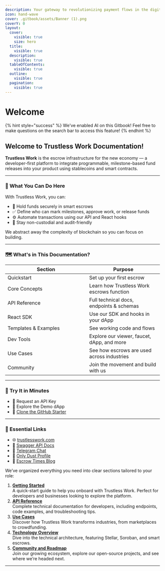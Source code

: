 ```yaml
---
description: Your gateway to revolutionizing payment flows in the digital economy.
icon: hand-wave
cover: .gitbook/assets/Banner (1).png
coverY: 0
layout:
  cover:
    visible: true
    size: hero
  title:
    visible: true
  description:
    visible: true
  tableOfContents:
    visible: true
  outline:
    visible: true
  pagination:
    visible: true
---
```


# Welcome

{% hint style="success" %}
We've enabled AI on this Gitbook! Feel free to make questions on the search bar to access this feature!
{% endhint %}

## Welcome to Trustless Work Documentation!

**Trustless Work** is the escrow infrastructure for the new economy — a developer-first platform to integrate programmable, milestone-based fund releases into your product using stablecoins and smart contracts.

***

### 🧠 What You Can Do Here

With Trustless Work, you can:

* 💸 Hold funds securely in smart escrows
* ✅ Define who can mark milestones, approve work, or release funds
* ⚙️ Automate transactions using our API and React hooks
* 🔐 Stay non-custodial and audit-friendly

We abstract away the complexity of blockchain so you can focus on building.

***

### 🗺️ What's in This Documentation?

<table><thead><tr><th width="250.00006103515625">Section</th><th>Purpose</th></tr></thead><tbody><tr><td>Quickstart</td><td>Set up your first escrow</td></tr><tr><td>Core Concepts</td><td>Learn how Trustless Work escrows function</td></tr><tr><td>API Reference</td><td>Full technical docs, endpoints &#x26; schemas</td></tr><tr><td>React SDK</td><td>Use our SDK and hooks in your dApp</td></tr><tr><td>Templates &#x26; Examples</td><td>See working code and flows</td></tr><tr><td>Dev Tools</td><td>Explore our viewer, faucet, dApp, and more</td></tr><tr><td>Use Cases</td><td>See how escrows are used across industries </td></tr><tr><td>Community</td><td>Join the movement and build with us</td></tr></tbody></table>

***

### 🧪 Try It in Minutes

* 🔑 Request an API Key
* 🧪 Explore the Demo dApp
* 🧱 [Clone the GitHub Starter](https://github.com/Trustless-Work)

***

### 🔗 Essential Links

* 🌐 [trustlesswork.com](https://trustlesswork.com)
* 🔧 [Swagger API Docs](https://api.trustlesswork.com/swagger)
* 💬 [Telegram Chat](https://t.me/TrustlessWork)
* 💎 [Only Dust Profile](https://app.onlydust.com/organizations/trustless-work)
* 📰 [Escrow Times Blog](https://trustlesswork.com/escrow-times)



We’ve organized everything you need into clear sections tailored to your role:

1. [**Getting Started**](getting-started.md)\
   A quick-start guide to help you onboard with Trustless Work. Perfect for developers and businesses looking to explore the platform.
2. [**API Reference**](api-reference/)\
   Complete technical documentation for developers, including endpoints, code examples, and troubleshooting tips.
3. [**Use Cases**](use-cases-unlocking-the-potential-of-smart-escrows/)\
   Discover how Trustless Work transforms industries, from marketplaces to crowdfunding.
4. [**Technology Overview**](technology-overview/)\
   Dive into the technical architecture, featuring Stellar, Soroban, and smart escrows.
5. [**Community and Roadmap**](community-and-roadmap/community.md)\
   Join our growing ecosystem, explore our open-source projects, and see where we’re headed next.

***

